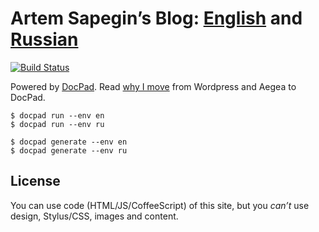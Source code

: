 # Artem Sapegin’s Blog: [English](http://blog.sapegin.me/) and [Russian](http://nano.sapegin.ru/)

[![Build Status](https://travis-ci.org/sapegin/blog.sapegin.me.png)](https://travis-ci.org/sapegin/blog.sapegin.me)

Powered by [DocPad](http://docpad.org/). Read [why I move](http://blog.sapegin.me/all/docpad) from Wordpress and Aegea to DocPad.

```
$ docpad run --env en
$ docpad run --env ru

$ docpad generate --env en
$ docpad generate --env ru
```

## License

You can use code (HTML/JS/CoffeeScript) of this site, but you *can’t* use design, Stylus/CSS, images and content.
